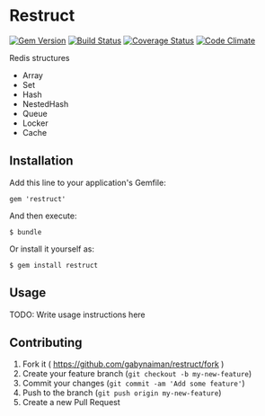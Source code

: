 # Restruct

[![Gem Version](https://badge.fury.io/rb/restruct.svg)](https://rubygems.org/gems/restruct)
[![Build Status](https://travis-ci.com/gabynaiman/restruct.svg?branch=master)](https://travis-ci.com/gabynaiman/restruct)
[![Coverage Status](https://coveralls.io/repos/gabynaiman/restruct/badge.svg?branch=master)](https://coveralls.io/r/gabynaiman/restruct?branch=master)
[![Code Climate](https://codeclimate.com/github/gabynaiman/restruct.svg)](https://codeclimate.com/github/gabynaiman/restruct)

Redis structures

- Array
- Set
- Hash
- NestedHash
- Queue
- Locker
- Cache

## Installation

Add this line to your application's Gemfile:

    gem 'restruct'

And then execute:

    $ bundle

Or install it yourself as:

    $ gem install restruct

## Usage

TODO: Write usage instructions here

## Contributing

1. Fork it ( https://github.com/gabynaiman/restruct/fork )
2. Create your feature branch (`git checkout -b my-new-feature`)
3. Commit your changes (`git commit -am 'Add some feature'`)
4. Push to the branch (`git push origin my-new-feature`)
5. Create a new Pull Request
